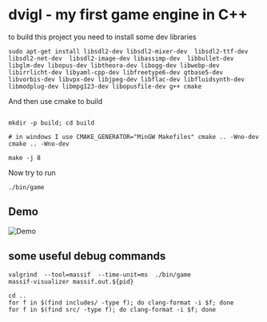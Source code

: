 # dvigl - my first game engine in C++

to build this project you need to install some dev libraries


```
sudo apt-get install libsdl2-dev libsdl2-mixer-dev  libsdl2-ttf-dev  libsdl2-net-dev  libsdl2-image-dev libassimp-dev  libbullet-dev libglm-dev libopus-dev libtheora-dev libogg-dev libwebp-dev libirrlicht-dev libyaml-cpp-dev libfreetype6-dev qtbase5-dev libvorbis-dev libvpx-dev libjpeg-dev libflac-dev libfluidsynth-dev libmodplug-dev libmpg123-dev libopusfile-dev g++ cmake

```

And then use cmake to build

```

mkdir -p build; cd build

# in windows I use CMAKE_GENERATOR="MinGW Makefiles" cmake .. -Wno-dev
cmake .. -Wno-dev

make -j 8

```

Now try to run

```
./bin/game

```

## Demo

![Demo](https://raw.githubusercontent.com/tonkoandrew/dvigl/master/res/demo.gif?cache=false)

## some useful debug commands

```
valgrind  --tool=massif  --time-unit=ms  ./bin/game
massif-visualizer massif.out.${pid}

cd ..
for f in $(find includes/ -type f); do clang-format -i $f; done
for f in $(find src/ -type f); do clang-format -i $f; done
```
